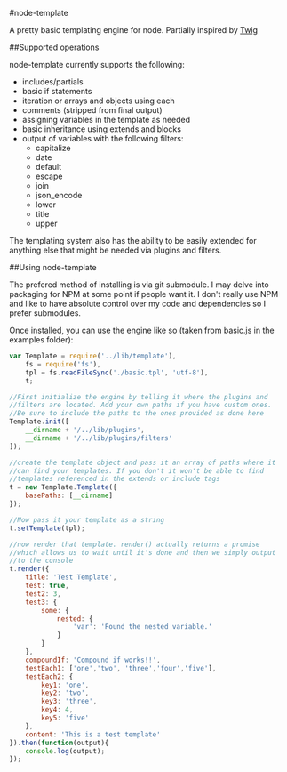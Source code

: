 #node-template

A pretty basic templating engine for node. Partially inspired by [Twig](http://twig.sensiolabs.org/)

##Supported operations

node-template currently supports the following:

* includes/partials
* basic if statements
* iteration or arrays and objects using each
* comments (stripped from final output)
* assigning variables in the template as needed
* basic inheritance using extends and blocks
* output of variables with the following filters:
  * capitalize 
  * date
  * default
  * escape
  * join
  * json_encode
  * lower
  * title
  * upper

The templating system also has the ability to be easily extended for anything else that might be needed via
plugins and filters.

##Using node-template

The prefered method of installing is via git submodule. I may delve into packaging for NPM at some point if 
people want it. I don't really use NPM and like to have absolute control over my code and dependencies so I 
prefer submodules.

Once installed, you can use the engine like so (taken from basic.js in the examples folder):

```js
var Template = require('../lib/template'),
    fs = require('fs'),
    tpl = fs.readFileSync('./basic.tpl', 'utf-8'),
    t;

//First initialize the engine by telling it where the plugins and 
//filters are located. Add your own paths if you have custom ones.
//Be sure to include the paths to the ones provided as done here
Template.init([
    __dirname + '/../lib/plugins',
    __dirname + '/../lib/plugins/filters'
]);

//create the template object and pass it an array of paths where it 
//can find your templates. If you don't it won't be able to find
//templates referenced in the extends or include tags
t = new Template.Template({
    basePaths: [__dirname]    
});

//Now pass it your template as a string
t.setTemplate(tpl);

//now render that template. render() actually returns a promise
//which allows us to wait until it's done and then we simply output
//to the console
t.render({
    title: 'Test Template',
    test: true,
    test2: 3,
    test3: {
        some: {
            nested: {
                'var': 'Found the nested variable.'
            }
        }
    },
    compoundIf: 'Compound if works!!',
    testEach1: ['one','two', 'three','four','five'],
    testEach2: {
        key1: 'one',
        key2: 'two',
        key3: 'three',
        key4: 4,
        key5: 'five'
    },
    content: 'This is a test template'
}).then(function(output){
    console.log(output);
});
```



